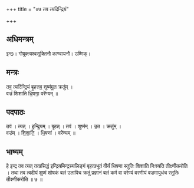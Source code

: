 +++
title = "०७ तव त्यदिन्द्रियं"

+++
## अधिमन्त्रम्
इन्द्रः। गोषूक्त्यश्वसूक्तिनौ काण्वायनौ। उष्णिक्।

## मन्त्रः
तव॒ त्यदि॑न्द्रि॒यं बृ॒हत्तव॒ शुष्म॑मु॒त क्रतु॑म् ।  
वज्रं॑ शिशाति धि॒षणा॒ वरे॑ण्यम् ॥

## पदपाठः
तव॑ । त्यत् । इ॒न्द्रि॒यम् । बृ॒हत् । तव॑ । शुष्म॑म् । उ॒त । क्रतु॑म् ।  
वज्र॑म् । शि॒शा॒ति॒ । धि॒षणा॑ । वरे॑ण्यम् ॥

## भाष्यम्
हे इन्द्र तव त्यत् तत्प्रसिद्धं इन्द्रियमिन्द्रस्यलिङ्गं बृहत्प्रभूतं वीर्यं धिषणा स्तुतिः शिशाति निःश्यति तीक्ष्णीकरोति । तथा तव त्वदीयं शुष्मं शोषकं बलं उतापिच क्रतुं प्रज्ञानं बलं कर्म वा वरेण्यं वरणीयं वज्रमायुधंच स्तुतिः तीक्ष्णीकरोति ॥ ७ ॥